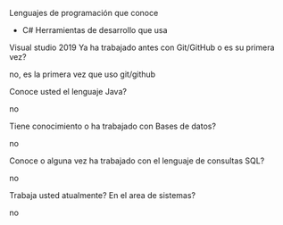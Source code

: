 Lenguajes de programación que conoce
+ C#
Herramientas de desarrollo que usa

Visual studio 2019
Ya ha trabajado antes con Git/GitHub o es su primera vez?

no, es la primera vez que uso git/github

Conoce usted el lenguaje Java?

no

Tiene conocimiento o ha trabajado con Bases de datos?

no

Conoce o alguna vez ha trabajado con el lenguaje de consultas SQL?

no

Trabaja usted atualmente? En el area de sistemas?

no